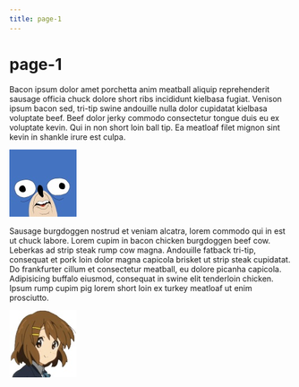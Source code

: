 ```yaml
---
title: page-1
---
```


# page-1

Bacon ipsum dolor amet porchetta anim meatball aliquip reprehenderit sausage officia chuck dolore short ribs incididunt kielbasa fugiat. Venison ipsum bacon sed, tri-tip swine andouille nulla dolor cupidatat kielbasa voluptate beef. Beef dolor jerky commodo consectetur tongue duis eu ex voluptate kevin. Qui in non short loin ball tip. Ea meatloaf filet mignon sint kevin in shankle irure est culpa.

![nope nope nope](./display-pic-6.jpg "nope nope")

Sausage burgdoggen nostrud et veniam alcatra, lorem commodo qui in est ut chuck labore. Lorem cupim in bacon chicken burgdoggen beef cow. Leberkas ad strip steak rump cow magna. Andouille fatback tri-tip, consequat et pork loin dolor magna capicola brisket ut strip steak cupidatat. Do frankfurter cillum et consectetur meatball, eu dolore picanha capicola. Adipisicing buffalo eiusmod, consequat in swine elit tenderloin chicken. Ipsum rump cupim pig lorem short loin ex turkey meatloaf ut enim prosciutto.

![yep yep yep](./display-pic-7.jpg "yep yep")
